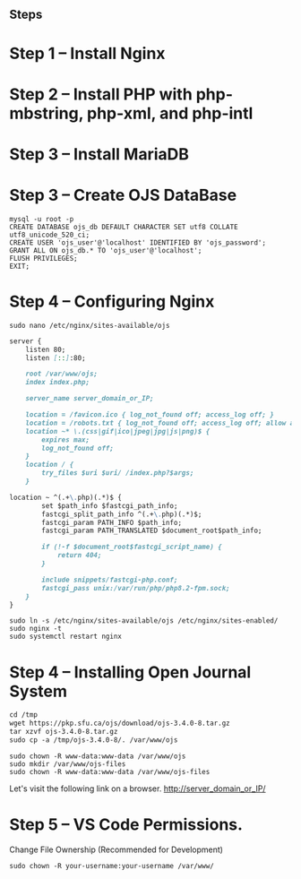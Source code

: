 ## Steps
# Step 1 – Install Nginx
# Step 2 – Install PHP with php-mbstring, php-xml, and php-intl
# Step 3 – Install MariaDB
# Step 3 – Create OJS DataBase

```console
mysql -u root -p
CREATE DATABASE ojs_db DEFAULT CHARACTER SET utf8 COLLATE utf8_unicode_520_ci;
CREATE USER 'ojs_user'@'localhost' IDENTIFIED BY 'ojs_password';
GRANT ALL ON ojs_db.* TO 'ojs_user'@'localhost';
FLUSH PRIVILEGES;
EXIT;
```

# Step 4 – Configuring Nginx
```console
sudo nano /etc/nginx/sites-available/ojs
```
```markdown
server {
    listen 80;
    listen [::]:80;

    root /var/www/ojs;
    index index.php;

    server_name server_domain_or_IP;

    location = /favicon.ico { log_not_found off; access_log off; }
    location = /robots.txt { log_not_found off; access_log off; allow all; }
    location ~* \.(css|gif|ico|jpeg|jpg|js|png)$ {
        expires max;
        log_not_found off;
    }
    location / {
    	try_files $uri $uri/ /index.php?$args;
    }

location ~ ^(.+\.php)(.*)$ {
        set $path_info $fastcgi_path_info;
        fastcgi_split_path_info ^(.+\.php)(.*)$;
        fastcgi_param PATH_INFO $path_info;
        fastcgi_param PATH_TRANSLATED $document_root$path_info;

        if (!-f $document_root$fastcgi_script_name) {
            return 404;
        }

        include snippets/fastcgi-php.conf;
        fastcgi_pass unix:/var/run/php/php8.2-fpm.sock;
    }
}
```

```console
sudo ln -s /etc/nginx/sites-available/ojs /etc/nginx/sites-enabled/
sudo nginx -t
sudo systemctl restart nginx
```

# Step 4 – Installing Open Journal System
```markdown
cd /tmp
wget https://pkp.sfu.ca/ojs/download/ojs-3.4.0-8.tar.gz
tar xzvf ojs-3.4.0-8.tar.gz 
sudo cp -a /tmp/ojs-3.4.0-8/. /var/www/ojs
```

```console
sudo chown -R www-data:www-data /var/www/ojs
sudo mkdir /var/www/ojs-files
sudo chown -R www-data:www-data /var/www/ojs-files
```
Let's visit the following link on a browser.
[http://server_domain_or_IP/](https://)

# Step 5 – VS Code Permissions.
Change File Ownership (Recommended for Development)
```console
sudo chown -R your-username:your-username /var/www/
```
